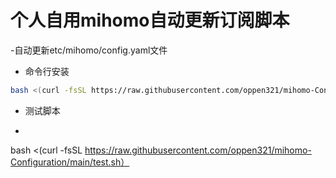 # 个人自用mihomo自动更新订阅脚本
-自动更新etc/mihomo/config.yaml文件

- 命令行安装
```sh
bash <(curl -fsSL https://raw.githubusercontent.com/oppen321/mihomo-Configuration/main/update_mihimo.sh)
```
- 测试脚本
- ```sh
bash <(curl -fsSL https://raw.githubusercontent.com/oppen321/mihomo-Configuration/main/test.sh）
```
